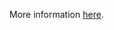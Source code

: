 More information [here](https://docs.bridgecrew.io/docs/ensure-clusterroles-that-grant-control-over-validating-or-mutating-admission-webhook-configurations-are-minimized).
